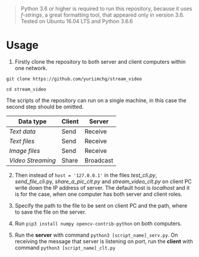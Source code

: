 > Python 3.6 or higher is required to run this repository, because it uses _f-strings_, a great formatting tool, that appeared only in version 3.6.
> Tested on Ubuntu 16.04 LTS and Python 3.6.6

# Usage
   1. Firstly clone the repository to both server and client computers within one network.
   
`git clone https://github.com/yuriimchg/stream_video`

`cd stream_video`
    
    
    
The scripts of the repository can run on a single machine, in this case the second step should be omitted.

   Data type| Client | Server
   ---------|--------|---------
   _Text data_ | Send | Receive 
   _Text files_ | Send | Receive 
   _Image files_ | Send | Receive
   _Video Streaming_ | Share | Broadcast

   2. Then instead of `host = '127.0.0.1'` in the files _test_cli.py_, _send_file_cli_.py, _share_a_pic_clt.py_ and _stream_video_clt.py_ on client PC write down the IP address of server. The default host is _localhost_ and it is for the case, when one computer has both server and client roles.
   
   3. Specify the path to the file to be sent on client PC and the path, where to save the file on the server.
   
   4. Run `pip3 install numpy opencv-contrib-python` on both computers.
   
   5. Run the **server** with command `python3 [script_name]_serv.py`. On receiving the message that server is listening on port, run the **client** with command `python3 [script_name]_clt.py` 






